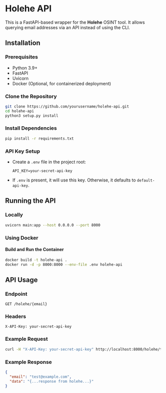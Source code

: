 # Holehe API

This is a FastAPI-based wrapper for the **Holehe** OSINT tool. It allows querying email addresses via an API instead of using the CLI.

## Installation

### Prerequisites
- Python 3.9+
- FastAPI
- Uvicorn
- Docker (Optional, for containerized deployment)

### Clone the Repository
```bash
git clone https://github.com/yourusername/holehe-api.git
cd holehe-api
python3 setup.py install
```

### Install Dependencies
```bash
pip install -r requirements.txt
```

### API Key Setup
- Create a `.env` file in the project root:
  ```
  API_KEY=your-secret-api-key
  ```
- If `.env` is present, it will use this key. Otherwise, it defaults to `default-api-key`.

## Running the API
### Locally
```bash
uvicorn main:app --host 0.0.0.0 --port 8000
```

### Using Docker
#### Build and Run the Container
```bash
docker build -t holehe-api .
docker run -d -p 8000:8000 --env-file .env holehe-api
```

## API Usage
### Endpoint
```
GET /holehe/{email}
```

### Headers
```
X-API-Key: your-secret-api-key
```

### Example Request
```bash
curl -H "X-API-Key: your-secret-api-key" http://localhost:8000/holehe/test@example.com
```

### Example Response
```json
{
  "email": "test@example.com",
  "data": "{...response from holehe...}"
}
